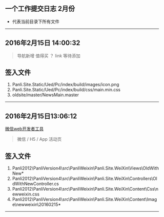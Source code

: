 ## 一个工作提交日志 2月份

* 代表当前目录下所有文件


--- 

## 2016年2月15日 14:00:32

> 导航新增 值得买  ？ link 等待添加

## 签入文件

1. Panli.Site.Static/Ued/Pc/index/build/images/icon.png
2. Panli.Site.Static/Ued/Pc/index/build/css/main.min.css
3. oldsite/master/NewsMain.master


--- 

## 2016年2月15日13:06:12


[微信web开发者工具](http://mp.weixin.qq.com/wiki/10/e5f772f4521da17fa0d7304f68b97d7e.html)

>微信 / H5 / App 活动页

## 签入文件

1. Panli2012\PanliVersion4\src\PanliWeixin\Panli.Site.WeiXin\Views\OldWithNew\*
2. Panli2012\PanliVersion4\src\PanliWeixin\Panli.Site.WeiXin\Controllers\OldWithNewController.cs
3. Panli2012\PanliVersion4\src\PanliWeixin\Panli.Site.WeiXin\Content\Css\newweixin.css
4. Panli2012\PanliVersion4\src\PanliWeixin\Panli.Site.WeiXin\Content\Image\newweixin\20160215\*

---
